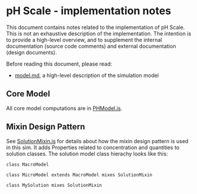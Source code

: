 # pH Scale - implementation notes

This document contains notes related to the implementation of pH Scale. 
This is not an exhaustive description of the implementation.  The intention is 
to provide a high-level overview, and to supplement the internal documentation 
(source code comments) and external documentation (design documents). 

Before reading this document, please read:
* [model.md](https://github.com/phetsims/ph-scale/blob/master/doc/model.md), a high-level description of the simulation model
 
## Core Model

All core model computations are in [PHModel.js](https://github.com/phetsims/ph-scale/blob/master/js/common/model/PHModel.js).

## Mixin Design Pattern

See [SolutionMixin.js](https://github.com/phetsims/ph-scale/blob/master/js/common/model/SolutionMixin.js) for details about
how the mixin design pattern is used in this sim.  It adds Properties related to concentration and quantities to solution classes. The solution model class hierachy looks like this:

```
class MacroModel

class MicroModel extends MacroModel mixes SolutionMixin

class MySolution mixes SolutionMixin
```
